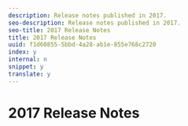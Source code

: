 ```yaml
---
description: Release notes published in 2017.
seo-description: Release notes published in 2017.
seo-title: 2017 Release Notes
title: 2017 Release Notes
uuid: f1d60855-5bbd-4a28-ab1e-855e768c2720
index: y
internal: n
snippet: y
translate: y
---
```


# 2017 Release Notes


